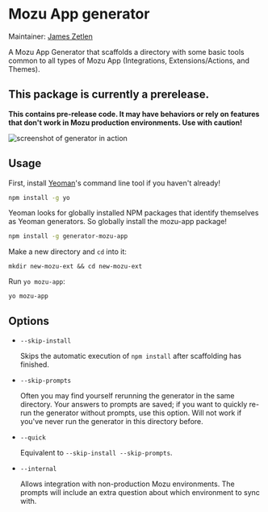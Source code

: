 # Mozu App generator

Maintainer: [James Zetlen](https://github.com/zetlen)

A Mozu App Generator that scaffolds a directory with some basic tools common to all types of Mozu App (Integrations, Extensions/Actions, and Themes). 

## This package is currently a prerelease.
**This contains pre-release code. It may have behaviors or rely on features that don't work in Mozu production environments. Use with caution!**

![screenshot of generator in action](http://i.imgur.com/bwJfTEW.png)

## Usage

First, install [Yeoman](http://yeoman.io)'s command line tool if you haven't already!

```bash
npm install -g yo
```

Yeoman looks for globally installed NPM packages that identify themselves as Yeoman generators. So globally install the mozu-app package!

```bash
npm install -g generator-mozu-app
```

Make a new directory and `cd` into it:
```
mkdir new-mozu-ext && cd new-mozu-ext
```

Run `yo mozu-app`:
```
yo mozu-app
```

## Options

* `--skip-install`
  
  Skips the automatic execution of `npm install` after scaffolding has finished.

* `--skip-prompts`

  Often you may find yourself rerunning the generator in the same directory. Your answers to prompts are saved; if you want to quickly re-run the generator without prompts, use this option. Will not work if you've never run the generator in this directory before.

* `--quick`
  
  Equivalent to `--skip-install --skip-prompts`.

* `--internal`

  Allows integration with non-production Mozu environments. The prompts will include an extra question about which environment to sync with.
